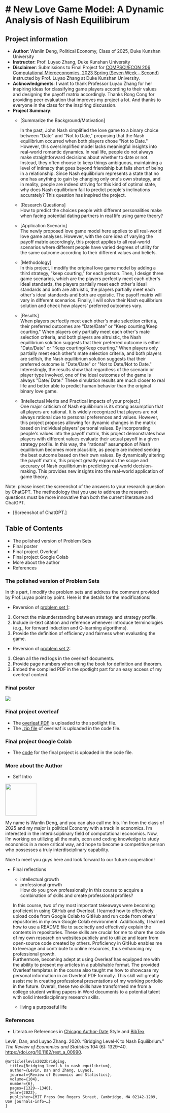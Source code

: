 # # New Love Game Model: A Dynamic Analysis of Nash Equilibirum
## Project information
- **Author**: Wanlin Deng, Political Economy, Class of 2025, Duke Kunshan University
- **Instructor**: Prof. Luyao Zhang, Duke Kunshan University
- **Disclaimer**: Submissions to Final Project for [COMPSCI/ECON 206 Computational Microeconomics, 2023 Spring (Seven Week - Second)](https://ce.pubpub.org/) instructed by Prof. Luyao Zhang at Duke Kunshan University.
- **Acknowledgments**: I want to thank Professor Luyao Zhang for her inspiring ideas for classifying game players according to their values and designing the payoff matrix accordingly. Thanks Rong Cong for providing peer evaluation that improves my project a lot. And thanks to everyone in the class for the inspiring discussion.
- **Project Summary**: 
  - [Summarize the Background/Motivation] <br>
  
    In the past, John Nash simplified the love game to a binary choice between "Date" and "Not to Date," proposing that the Nash equilibrium occurred when both players chose "Not to Date." However, this oversimplified model lacks meaningful insights into real-world romantic dynamics. In real life, people do not always make straightforward decisions about whether to date or not. Instead, they often choose to keep things ambiguous, maintaining a level of intimacy that goes beyond friendship but falls short of being in a relationship. Since Nash equilibrium represents a state that no one has anything to gain by changing only one's own strategy, and in reality, people are indeed striving for this kind of optimal state, why does Nash equilibrium fail to predict people's inclinations accurately? This question has inspired the project. <br>
    
  - [Research Questions] <br>
  How to predict the choices people with different personalities make when facing potential dating partners in real life using game theory? <br>
  
  - [Application Scenario] <br>
  The newly proposed love game model here applies to all real-world love game analyses. However, with the core idea of varying the payoff matrix accordingly, this project applies to all real-world scenarios where different people have varied degrees of utility for the same outcome according to their different values and beliefs.<br>
  
  - [Methodology]<br>
  In this project, I modify the original love game model by adding a third strategy, "keep courting," for each person. Then, I design three game scenarios, which are the players perfectly meet each other's ideal standards, the players partially meet each other's ideal standards and both are altruistic, the players partially meet each other's ideal standards and both are egoistic. The payoff matrix will vary in different scenarios. Finally, I will solve their Nash equilibrium solution and check how players' preferred outcomes vary.<br>
  
  - [Results] <br>
  When players perfectly meet each other's mate selection criteria, their preferred outcomes are "Date/Date" or "Keep courting/Keep courting." When players only partially meet each other's mate selection criteria, and both players are altruistic, the Nash equilibrium solution suggests that their preferred outcome is either "Date/Date" or "Keep courting/Keep courting." When players only partially meet each other's mate selection criteria, and both players are selfish, the Nash equilibrium solution suggests that their preferred outcome is "Date/Date" or "Not to Date/Not to Date." Interestingly, the results show that regardless of the scenario or player type involved, one of the ideal outcomes of the game is always "Date/ Date." These simulation results are much closer to real life and better able to predict human behavior than the original binary love game.<br>
  - [Intellectual Merits and Practical impacts of your project.] <br>
  One major criticism of Nash equilibrium is its strong assumption that all players are rational. It is widely recognized that players are not always rational due to personal preferences and values. However, this project proposes allowing for dynamic changes in the matrix based on individual players' personal values. By incorporating people's values into the payoff matrix, this project demonstrates how players with different values evaluate their actual payoff in a given strategy profile. In this way, the "rational" assumption of Nash equilibrium becomes more plausible, as people are indeed seeking the best outcome based on their own values. By dynamically altering the payoff matrix, this project greatly expands the scope and accuracy of Nash equilibrium in predicting real-world decision-making. This provides new insights into the real-world application of game theory.
  
   
Note: please insert the screenshot of the answers to your research question by ChatGPT. The methodology that you use to address the research questions must be more innovative than both the current literature and ChatGPT. 
- [Screenshot of ChatGPT.] <br>

## Table of Contents

- The polished version of Problem Sets
- Final poster
- Final project Overleaf
- Final project Google Colab
- More about the author
- References

### The polished version of Problem Sets
In this part, I modify the problem sets and address the comment provided by Prof.Luyao point by point. Here is the details for the modifications:<br>

- Reversion of [problem set 1](https://github.com/Rising-Stars-by-Sunshine/csecon206-Wanlin-PS1.git):<br>

1.	Correct the misunderstanding between strategy and strategy profile.
2.	Include in-text citation and reference whenever introduce terminologies (e.g., for forward induction and Q-learning algorithms).
3.	Provide the definition of efficiency and fairness when evaluating the game.<br>

- Reversion of [problem set 2](https://github.com/Rising-Stars-by-Sunshine/csecon206-Wanlin-PS2.git):<br>

1.	Clean all the red logs in the overleaf documents.
2.	Provide page numbers when citing the book for definition and theorem.
3.	Embed the complied PDF in the spotlight part for an easy access of my overleaf content.

### Final poster 
<img src="Final poster.png">

### Final project overleaf
- The [overleaf PDF](https://github.com/Rising-Stars-by-Sunshine/csecon206-Wanlin-FinalProject/blob/fac547ebe87ecdd08a9f3e52da4e0151da394514/spotlight/CSECON206_FinalProject_Spring2023_Wanlin.pdf) is uploaded to the spotlight file.
- The [.zip file](https://github.com/Rising-Stars-by-Sunshine/csecon206-Wanlin-FinalProject/blob/d802f923a14627c821f69ade31219c46c2608ba0/code/CSECON206_FinalProject_Spring2023-Wanlin.zip) of overleaf is uploaded in the code file.


### Final project Google Colab
- The [code](https://github.com/Rising-Stars-by-Sunshine/csecon206-Wanlin-FinalProject/blob/fbfe35cc9c25f061ef268986c8d018f484b9fc7c/code/Game_simulation.ipynb) for the final project is uploaded in the code file.


### More about the Author
- Self Intro

<img src="生活照.png" width="100px">

My name is Wanlin Deng, and you can also call me Iris. I’m from the class of 2025 and my major is political Economy with a track in economics. I’m interested in the interdisciplinary field of computational economics. Now, I’m working on utilizing all the math, econ and coding knowledge to study economics in a more critical way, and hope to become a competitive person who possesses a truly interdisciplinary capability. <br>

Nice to meet you guys here and look forward to our future cooperation!

- Final reflections 
  - intellectual growth
  - professional growth<br>
  How do you grow professionally in this course to acquire a combination of skills and create professional profiles? <br>
  
  In this course, two of my most important takeaways were becoming proficient in using GitHub and Overleaf. I learned how to effectively upload code from Google Colab to GitHub and run code from others' repositories in my own Google Colab environment. Additionally, I learned how to use a README file to succinctly and effectively explain the contents in repositories. These skills are crucial for me to share the code of my own research on websites publicly and to utilize and learn from open-source code created by others. Proficiency in GitHub enables me to leverage and contribute to online resources, thus enhancing my professional growth.<br>
  Furthermore, becoming adept at using Overleaf has equipped me with the ability to present my articles in a publishable format. The provided Overleaf templates in the course also taught me how to showcase my personal information in an Overleaf PDF formally. This skill will greatly assist me in creating professional presentations of my working portfolio in the future. 
Overall, these two skills have transformed me from a college student writing papers in Word documents to a potential talent with solid interdisciplinary research skills.

  
  - living a purposeful life

### References

- Literature References in [Chicago Author-Date](https://www.chicagomanualofstyle.org/tools_citationguide/citation-guide-2.html) Style and [BibTex](https://scholar.google.com/) 

Levin, Dan, and Luyao Zhang. 2020. “Bridging Level-K to Nash Equilibrium.” *The Review of Economics and Statistics* 104 (6): 1329–40. https://doi.org/10.1162/rest_a_00990.

```
@article{levin2022bridging,
  title={Bridging level-k to nash equilibrium},
  author={Levin, Dan and Zhang, Luyao},
  journal={Review of Economics and Statistics},
  volume={104},
  number={6},
  pages={1329--1340},
  year={2022},
  publisher={MIT Press One Rogers Street, Cambridge, MA 02142-1209, USA journals-info~…}
}
```

